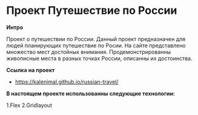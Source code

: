 # Проект Путешествие по России


**Интро**

Проект о путешествии по России.
Данный проект предназначен для людей планирующих путешествие по Росии. На сайте представлено множество мест достойных внимания. Продемонстрированны живописные места в разных точках России, описанны их достоинства. 

**Ссылка на проект**

* https://kalenimal.github.io/russian-travel/

**В настоящем проекте использованны следующие технологии:**

1.Flex
2.Gridlayout
